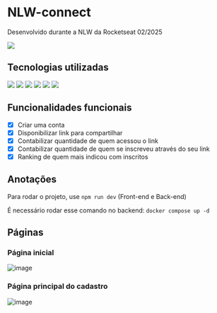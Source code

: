 # NLW-connect
Desenvolvido durante a NLW da Rocketseat 02/2025

<p><img loading="lazy" src="http://img.shields.io/static/v1?label=STATUS&message=EM%20FINALIZADO&style=for-the-badge" /></p>

## Tecnologias utilizadas
<p>
  <img src="https://img.shields.io/badge/PostgreSQL-316192?style=for-the-badge&logo=postgresql&logoColor=white" />
  <img src="https://img.shields.io/badge/TypeScript-007ACC?style=for-the-badge&logo=typescript&logoColor=white" />
  <img src="https://img.shields.io/badge/Docker-2CA5E0?style=for-the-badge&logo=docker&logoColor=white" />
  <img src="https://img.shields.io/badge/React-20232A?style=for-the-badge&logo=reactv18&logoColor=61DAFB" />
  <img src="https://img.shields.io/badge/Tailwind_CSS-38B2AC?style=for-the-badge&logo=tailwind-css&logoColor=white" />
  <img src="https://img.shields.io/badge/Node.js-43853D?style=for-the-badge&logo=node.js&logoColor=white" />
</p>

## Funcionalidades funcionais
- [x] Criar uma conta
- [x] Disponibilizar link para compartilhar
- [x] Contabilizar quantidade de quem acessou o link
- [x] Contabilizar quantidade de quem se inscreveu através do seu link
- [x] Ranking de quem mais indicou com inscritos

## Anotações
<p>Para rodar o projeto, use <code>npm run dev</code> (Front-end e Back-end)</p>
<p>É necessário rodar esse comando no backend: <code>docker compose up -d</code></p>

## Páginas
### Página inicial
![image](https://github.com/user-attachments/assets/c6ff9ef7-4f90-41e5-b996-495110000430)

### Página principal do cadastro
![image](https://github.com/user-attachments/assets/1c0aa3b6-c823-4546-8e35-0200159fe37a)
